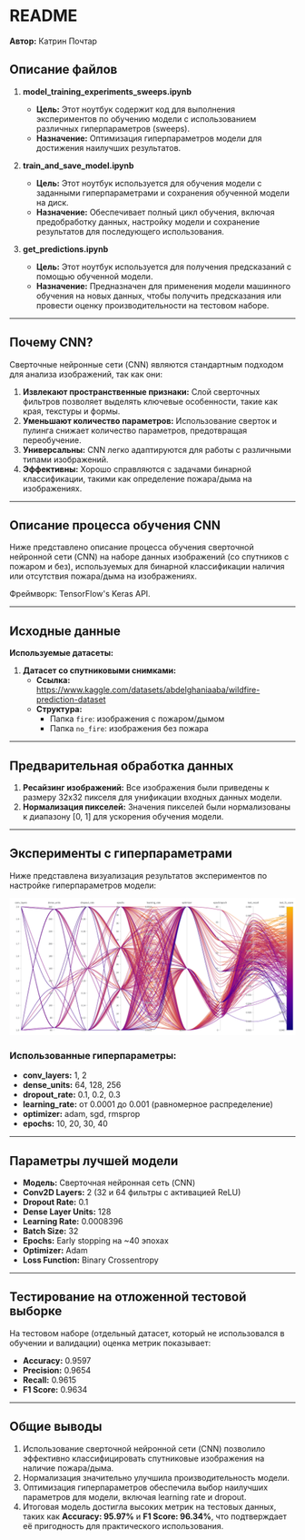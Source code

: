 # README

**Автор:** Катрин Почтар

## Описание файлов

1. **model_training_experiments_sweeps.ipynb**
   - **Цель:** Этот ноутбук содержит код для выполнения экспериментов по обучению модели с использованием различных гиперпараметров (sweeps).
   - **Назначение:** Оптимизация гиперпараметров модели для достижения наилучших результатов.

2. **train_and_save_model.ipynb**
   - **Цель:** Этот ноутбук используется для обучения модели с заданными гиперпараметрами и сохранения обученной модели на диск.
   - **Назначение:** Обеспечивает полный цикл обучения, включая предобработку данных, настройку модели и сохранение результатов для последующего использования.

3. **get_predictions.ipynb**
   - **Цель:** Этот ноутбук используется для получения предсказаний с помощью обученной модели.
   - **Назначение:** Предназначен для применения модели машинного обучения на новых данных, чтобы получить предсказания или провести оценку производительности на тестовом наборе.

---

## Почему CNN?

Сверточные нейронные сети (CNN) являются стандартным подходом для анализа изображений, так как они:

1. **Извлекают пространственные признаки:** Слой сверточных фильтров позволяет выделять ключевые особенности, такие как края, текстуры и формы.
2. **Уменьшают количество параметров:** Использование сверток и пулинга снижает количество параметров, предотвращая переобучение.
3. **Универсальны:** CNN легко адаптируются для работы с различными типами изображений.
4. **Эффективны:** Хорошо справляются с задачами бинарной классификации, такими как определение пожара/дыма на изображениях.

---

## Описание процесса обучения CNN

Ниже представлено описание процесса обучения сверточной нейронной сети (CNN) на наборе данных изображений (со спутников с пожаром и без), используемых для бинарной классификации наличия или отсутствия пожара/дыма на изображениях.

Фреймворк: TensorFlow's Keras API.

---

## Исходные данные

**Используемые датасеты:**

1. **Датасет со спутниковыми снимками:**
   - **Ссылка:** [https://www.kaggle.com/datasets/abdelghaniaaba/wildfire-prediction-dataset
   ](https://www.kaggle.com/datasets/abdelghaniaaba/wildfire-prediction-dataset)
   - **Структура:**
     - Папка `fire`: изображения с пожаром/дымом
     - Папка `no_fire`: изображения без пожара

---

## Предварительная обработка данных

1. **Ресайзинг изображений:** Все изображения были приведены к размеру 32x32 пикселя для унификации входных данных модели.
2. **Нормализация пикселей:** Значения пикселей были нормализованы к диапазону [0, 1] для ускорения обучения модели.

---

## Эксперименты с гиперпараметрами

Ниже представлена визуализация результатов экспериментов по настройке гиперпараметров модели:

![image](https://github.com/Katrin-Pochtar/Masters/blob/e852d780f9e24973c192449fcb151ba1dab47ce6/Semester_1/Project_group_13/sweeps.png)

### Использованные гиперпараметры:

- **conv_layers:** 1, 2
- **dense_units:** 64, 128, 256
- **dropout_rate:** 0.1, 0.2, 0.3
- **learning_rate:** от 0.0001 до 0.001 (равномерное распределение)
- **optimizer:** adam, sgd, rmsprop
- **epochs:** 10, 20, 30, 40


---

## Параметры лучшей модели

- **Модель:** Сверточная нейронная сеть (CNN)
- **Conv2D Layers:** 2 (32 и 64 фильтры с активацией ReLU)
- **Dropout Rate:** 0.1
- **Dense Layer Units:** 128
- **Learning Rate:** 0.0008396
- **Batch Size:** 32
- **Epochs:** Early stopping на ~40 эпохах
- **Optimizer:** Adam
- **Loss Function:** Binary Crossentropy

---

## Тестирование на отложенной тестовой выборке

На тестовом наборе (отдельный датасет, который не использовался в обучении и валидации) оценка метрик показывает:

- **Accuracy:** 0.9597
- **Precision:** 0.9654
- **Recall:** 0.9615
- **F1 Score:** 0.9634

---

## Общие выводы

1. Использование сверточной нейронной сети (CNN) позволило эффективно классифицировать спутниковые изображения на наличие пожара/дыма.
2. Нормализация значительно улучшила производительность модели.
3. Оптимизация гиперпараметров обеспечила выбор наилучших параметров для модели, включая learning rate и dropout.
4. Итоговая модель достигла высоких метрик на тестовых данных, таких как **Accuracy: 95.97%** и **F1 Score: 96.34%**, что подтверждает её пригодность для практического использования.
